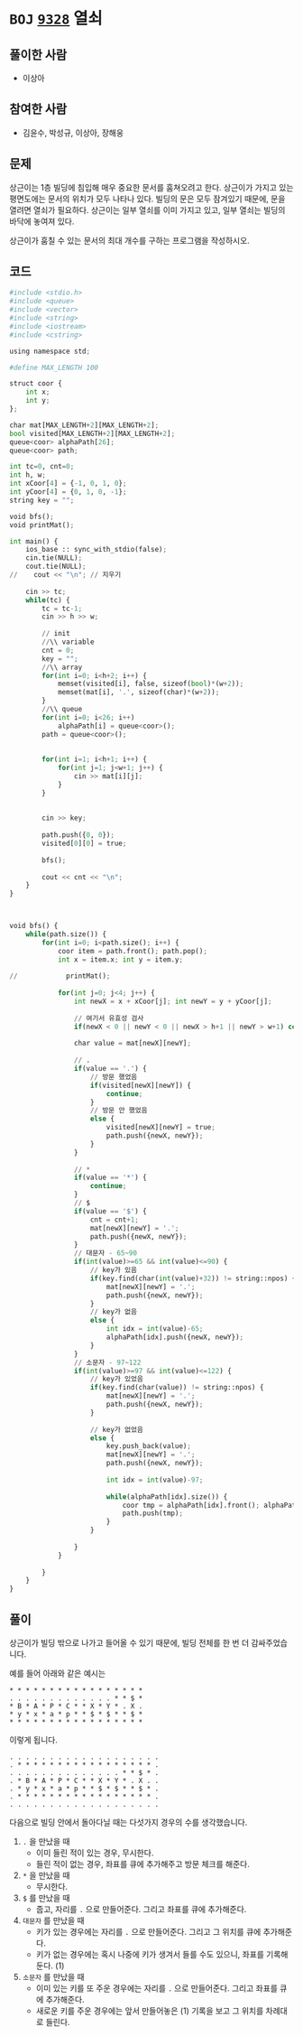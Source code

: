 # `BOJ` [`9328`](https://www.acmicpc.net/problem/9328) 열쇠

## 풀이한 사람

* 이상아



## 참여한 사람

* 김윤수, 박성규, 이상아,  장해웅



## 문제

상근이는 1층 빌딩에 침입해 매우 중요한 문서를 훔쳐오려고 한다. 상근이가 가지고 있는 평면도에는 문서의 위치가 모두 나타나 있다. 빌딩의 문은 모두 잠겨있기 때문에, 문을 열려면 열쇠가 필요하다. 상근이는 일부 열쇠를 이미 가지고 있고, 일부 열쇠는 빌딩의 바닥에 놓여져 있다.

상근이가 훔칠 수 있는 문서의 최대 개수를 구하는 프로그램을 작성하시오.



## 코드

```python
#include <stdio.h>
#include <queue>
#include <vector>
#include <string>
#include <iostream>
#include <cstring>

using namespace std;

#define MAX_LENGTH 100

struct coor {
    int x;
    int y;
};

char mat[MAX_LENGTH+2][MAX_LENGTH+2];
bool visited[MAX_LENGTH+2][MAX_LENGTH+2];
queue<coor> alphaPath[26];
queue<coor> path;

int tc=0, cnt=0;
int h, w;
int xCoor[4] = {-1, 0, 1, 0};
int yCoor[4] = {0, 1, 0, -1};
string key = "";

void bfs();
void printMat();

int main() {
    ios_base :: sync_with_stdio(false);
    cin.tie(NULL);
    cout.tie(NULL);
//    cout << "\n"; // 지우기
    
    cin >> tc;
    while(tc) {
        tc = tc-1;
        cin >> h >> w;
        
        // init
        //\\ variable
        cnt = 0;
        key = "";
        //\\ array
        for(int i=0; i<h+2; i++) {
            memset(visited[i], false, sizeof(bool)*(w+2));
            memset(mat[i], '.', sizeof(char)*(w+2));
        }
        //\\ queue
        for(int i=0; i<26; i++)
            alphaPath[i] = queue<coor>();
        path = queue<coor>();
        
        
        for(int i=1; i<h+1; i++) {
            for(int j=1; j<w+1; j++) {
                cin >> mat[i][j];
            }
        }
        
        
        cin >> key;
        
        path.push({0, 0});
        visited[0][0] = true;
        
        bfs();
        
        cout << cnt << "\n";
    }
}



void bfs() {
    while(path.size()) {
        for(int i=0; i<path.size(); i++) {
            coor item = path.front(); path.pop();
            int x = item.x; int y = item.y;
            
//            printMat();
            
            for(int j=0; j<4; j++) {
                int newX = x + xCoor[j]; int newY = y + yCoor[j];
                 
                // 여기서 유효성 검사
                if(newX < 0 || newY < 0 || newX > h+1 || newY > w+1) continue;
                
                char value = mat[newX][newY];
                
                // .
                if(value == '.') {
                    // 방문 했었음
                    if(visited[newX][newY]) {
                        continue;
                    }
                    // 방문 안 했었음
                    else {
                        visited[newX][newY] = true;
                        path.push({newX, newY});
                    }
                }
                
                // *
                if(value == '*') {
                    continue;
                }
                // $
                if(value == '$') {
                    cnt = cnt+1;
                    mat[newX][newY] = '.';
                    path.push({newX, newY});
                }
                // 대문자 - 65~90
                if(int(value)>=65 && int(value)<=90) {
                    // key가 있음
                    if(key.find(char(int(value)+32)) != string::npos) {
                        mat[newX][newY] = '.';
                        path.push({newX, newY});
                    }
                    // key가 없음
                    else {
                        int idx = int(value)-65;
                        alphaPath[idx].push({newX, newY});
                    }
                }
                // 소문자 - 97~122
                if(int(value)>=97 && int(value)<=122) {
                    // key가 있었음
                    if(key.find(char(value)) != string::npos) {
                        mat[newX][newY] = '.';
                        path.push({newX, newY});
                    }
                    
                    // key가 없었음
                    else {
                        key.push_back(value);
                        mat[newX][newY] = '.';
                        path.push({newX, newY});
                        
                        int idx = int(value)-97;
                        
                        while(alphaPath[idx].size()) {
                            coor tmp = alphaPath[idx].front(); alphaPath[idx].pop();
                            path.push(tmp);
                        }
                    }
                
                }
            }
            
        }
    }
}
```



## 풀이

상근이가 빌딩 밖으로 나가고 들어올 수 있기 때문에, 빌딩 전체를 한 번 더 감싸주었습니다.

예를 들어 아래와 같은 예시는

```
* * * * * * * * * * * * * * * * *
. . . . . . . . . . . . . * * $ *
* B * A * P * C * * X * Y * . X .
* y * x * a * p * * $ * $ * * $ *
* * * * * * * * * * * * * * * * *
```

이렇게 됩니다.

```
. . . . . . . . . . . . . . . . . . .
. * * * * * * * * * * * * * * * * * .
. . . . . . . . . . . . . . * * $ * .
. * B * A * P * C * * X * Y * . X . .
. * y * x * a * p * * $ * $ * * $ * .
. * * * * * * * * * * * * * * * * * .
. . . . . . . . . . . . . . . . . . .
```



다음으로 빌딩 안에서 돌아다닐 때는  다섯가지 경우의 수를 생각했습니다.

1. `.` 을 만났을 때
   * 이미 들린 적이 있는 경우, 무시한다.
   * 들린 적이 없는 경우, 좌표를 큐에 추가해주고 방문 체크를 해준다.
2. `*` 을 만났을 때
   * 무시한다.
3. `$` 를 만났을 때
   * 줍고, 자리를 `.` 으로 만들어준다. 그리고 좌표를 큐에 추가해준다.
4. `대문자` 를 만났을 때
   * 키가 있는 경우에는 자리를 `.` 으로 만들어준다. 그리고 그 위치를 큐에 추가해준다.
   * 키가 없는 경우에는 혹시 나중에 키가 생겨서 들를 수도 있으니, 좌표를 기록해둔다. (1)
5. `소문자` 를 만났을 때
   * 이미 있는 키를 또 주운 경우에는 자리를 `.` 으로 만들어준다. 그리고 좌표를 큐에 추가해준다.
   * 새로운 키를 주운 경우에는 앞서 만들어놓은 (1) 기록을 보고 그 위치를 차례대로 들린다.